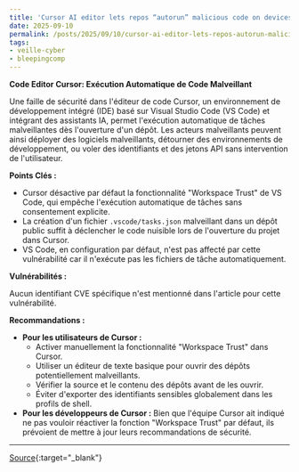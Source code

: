 ```yaml
---
title: 'Cursor AI editor lets repos “autorun” malicious code on devices'
date: 2025-09-10
permalink: /posts/2025/09/10/cursor-ai-editor-lets-repos-autorun-malicious-code-on-devices/
tags:
- veille-cyber
- bleepingcomp
---
```

**Code Editor Cursor: Exécution Automatique de Code Malveillant**

Une faille de sécurité dans l'éditeur de code Cursor, un environnement de développement intégré (IDE) basé sur Visual Studio Code (VS Code) et intégrant des assistants IA, permet l'exécution automatique de tâches malveillantes dès l'ouverture d'un dépôt. Les acteurs malveillants peuvent ainsi déployer des logiciels malveillants, détourner des environnements de développement, ou voler des identifiants et des jetons API sans intervention de l'utilisateur.

**Points Clés :**

*   Cursor désactive par défaut la fonctionnalité "Workspace Trust" de VS Code, qui empêche l'exécution automatique de tâches sans consentement explicite.
*   La création d'un fichier `.vscode/tasks.json` malveillant dans un dépôt public suffit à déclencher le code nuisible lors de l'ouverture du projet dans Cursor.
*   VS Code, en configuration par défaut, n'est pas affecté par cette vulnérabilité car il n'exécute pas les fichiers de tâche automatiquement.

**Vulnérabilités :**

Aucun identifiant CVE spécifique n'est mentionné dans l'article pour cette vulnérabilité.

**Recommandations :**

*   **Pour les utilisateurs de Cursor :**
    *   Activer manuellement la fonctionnalité "Workspace Trust" dans Cursor.
    *   Utiliser un éditeur de texte basique pour ouvrir des dépôts potentiellement malveillants.
    *   Vérifier la source et le contenu des dépôts avant de les ouvrir.
    *   Éviter d'exporter des identifiants sensibles globalement dans les profils de shell.
*   **Pour les développeurs de Cursor :** Bien que l'équipe Cursor ait indiqué ne pas vouloir réactiver la fonction "Workspace Trust" par défaut, ils prévoient de mettre à jour leurs recommandations de sécurité.

---
[Source](https://www.bleepingcomputer.com/news/security/cursor-ai-editor-lets-repos-autorun-malicious-code-on-devices/){:target="_blank"}

